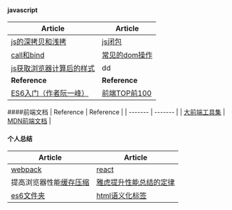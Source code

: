 #### javascript
| Article | Article |
| ------- | ------- |
| [js的深拷贝和浅拷](http://www.cnblogs.com/taohuashan/p/6652770.html) | [js闭包](http://www.cnblogs.com/taohuashan/p/6689619.html) |
| [call和bind](http://www.cnblogs.com/taohuashan/p/8241976.html) | [常见的dom操作](http://www.cnblogs.com/taohuashan/p/8243517.html) |
| [js获取浏览器计算后的样式](http://www.zhangxinxu.com/wordpress/2012/05/getcomputedstyle-js-getpropertyvalue-currentstyle/) | dd |
| **Reference** | **Reference** |
| [ES6入门（作者阮一峰）](http://es6.ruanyifeng.com/) | [前端TOP前100](https://www.awesomes.cn/rank) |

####前端文档
| Reference | Reference |
| ------- | ------- |
| [大前端工具集](https://github.com/nieweidong/fetool) | [MDN前端文档](https://developer.mozilla.org/zh-CN/docs/Web/JavaScript/A_re-introduction_to_JavaScript) |
#### 个人总结
| Article | Article |
| --------- | --------- |
| [webpack](/book/webpack/webpackUse.md/) | [react](/book/react/reactStudy.md/) |
| 提高浏览器性能[缓存](/book/browser/cache.md/)[压缩](/book/browser/compression.md/) | [雅虎提升性能总结的定律](/book/browser/yahoo.md/) |
| [es6文件夹](/book/es6/) | [html语义化标签](/book/html/html.md/) |
